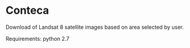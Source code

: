 # Conteca

Download of Landsat 8 satellite images based on area selected by user.

Requirements:
python 2.7
